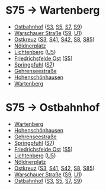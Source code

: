 # S75 → Wartenberg
* [Ostbahnhof](../stations/Ostbahnhof.md) ([S3](S3.md), [S5](S5.md), [S7](S7.md), [S9](S9.md))
* [Warschauer Straße](../stations/Warschauer-Straße.md) ([S9](S9.md), [U1](U1.md))
* [Ostkreuz](../stations/Ostkreuz.md) ([S3](S3.md), [S41](S41.md), [S42](S42.md), [S8](S8.md), [S85](S85.md))
* [Nöldnerplatz](../stations/Nöldnerplatz.md)
* [Lichtenberg](../stations/Lichtenberg.md) ([U5](U5.md))
* [Friedrichsfelde Ost](../stations/Friedrichsfelde-Ost.md) ([S5](S5.md))
* [Springpfuhl](../stations/Springpfuhl.md) ([S7](S7.md))
* [Gehrenseestraße](../stations/Gehrenseestraße.md)
* [Hohenschönhausen](../stations/Hohenschönhausen.md)
* [Wartenberg](../stations/Wartenberg.md)

# S75 → Ostbahnhof
* [Wartenberg](../stations/Wartenberg.md)
* [Hohenschönhausen](../stations/Hohenschönhausen.md)
* [Gehrenseestraße](../stations/Gehrenseestraße.md)
* [Springpfuhl](../stations/Springpfuhl.md) ([S7](S7.md))
* [Friedrichsfelde Ost](../stations/Friedrichsfelde-Ost.md) ([S5](S5.md))
* [Lichtenberg](../stations/Lichtenberg.md) ([U5](U5.md))
* [Nöldnerplatz](../stations/Nöldnerplatz.md)
* [Ostkreuz](../stations/Ostkreuz.md) ([S3](S3.md), [S41](S41.md), [S42](S42.md), [S8](S8.md), [S85](S85.md))
* [Warschauer Straße](../stations/Warschauer-Straße.md) ([S9](S9.md), [U1](U1.md))
* [Ostbahnhof](../stations/Ostbahnhof.md) ([S3](S3.md), [S5](S5.md), [S7](S7.md), [S9](S9.md))
